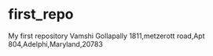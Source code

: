 # first_repo
My first repository
Vamshi Gollapally
1811,metzerott road,Apt 804,Adelphi,Maryland,20783
